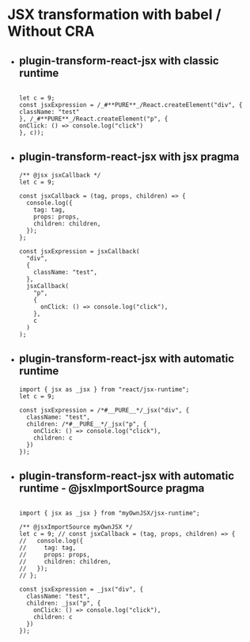 # JSX transformation with babel / Without CRA

<!-- <h3>plugin-transform-react-jsx with classic runtime</h3>

```

let c = 9;
const jsxExpression = /*#__PURE__*/React.createElement("div", {
  className: "test"
}, /*#__PURE__*/React.createElement("p", {
  onClick: () => console.log("click")
}, c));

``` -->

<ul>
<li><h2>plugin-transform-react-jsx with classic runtime</h2></li>

```

let c = 9;
const jsxExpression = /_#**PURE**_/React.createElement("div", {
className: "test"
}, /_#**PURE**_/React.createElement("p", {
onClick: () => console.log("click")
}, c));

```

<!-- <hr/> -->

<li><h2>plugin-transform-react-jsx with jsx pragma</h2></li>

```
/** @jsx jsxCallback */
let c = 9;

const jsxCallback = (tag, props, children) => {
  console.log({
    tag: tag,
    props: props,
    children: children,
  });
};

const jsxExpression = jsxCallback(
  "div",
  {
    className: "test",
  },
  jsxCallback(
    "p",
    {
      onClick: () => console.log("click"),
    },
    c
  )
);

```

<!-- <hr/> -->

<li><h2>plugin-transform-react-jsx with automatic runtime</h2></li>

```
import { jsx as _jsx } from "react/jsx-runtime";
let c = 9;

const jsxExpression = /*#__PURE__*/_jsx("div", {
  className: "test",
  children: /*#__PURE__*/_jsx("p", {
    onClick: () => console.log("click"),
    children: c
  })
});

```

<li><h2>plugin-transform-react-jsx with automatic runtime - @jsxImportSource pragma</h2></li>

```

import { jsx as _jsx } from "myOwnJSX/jsx-runtime";

/** @jsxImportSource myOwnJSX */
let c = 9; // const jsxCallback = (tag, props, children) => {
//   console.log({
//     tag: tag,
//     props: props,
//     children: children,
//   });
// };

const jsxExpression = _jsx("div", {
  className: "test",
  children: _jsx("p", {
    onClick: () => console.log("click"),
    children: c
  })
});

```

</ul>
